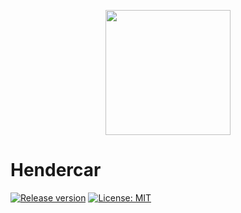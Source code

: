 <p align="center"><img src="assets/Icon (transparent)" width="200"></p>

# Hendercar

[![Release version](https://img.shields.io/badge/Download-v1.0.0-darkred?style=for-the-badge)](#releases "Releases section")
[![License: MIT](https://img.shields.io/badge/-MIT-purple.svg?style=for-the-badge)](LICENSE "License")

